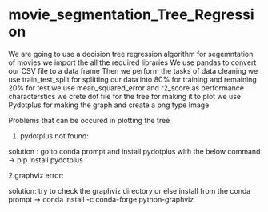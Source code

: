 # movie_segmentation_Tree_Regression
We are going to use a decision tree regression algorithm for segemntation of movies
we import the all the required libraries
We use pandas to convert our CSV file to a data frame
Then we perform the tasks of data cleaning
we use train_test_split for splitting our data into 80% for training and remaining 20% for test
we use mean_squared_error and r2_score as performance characterstics
we crete dot file for the tree for making it to plot
we use Pydotplus for making the graph
and create a png type Image


Problems that can be occured in plotting the tree

1. pydotplus not found:

solution : go to conda prompt and install pydotplus with the below command
-> pip install pydotplus


2.graphviz error:

solution: try to check the graphviz directory or else install from the conda prompt
-> conda install -c conda-forge python-graphviz
